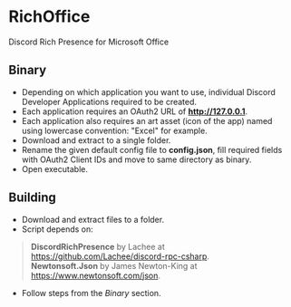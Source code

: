 # RichOffice
Discord Rich Presence for Microsoft Office

## Binary
- Depending on which application you want to use, individual Discord Developer Applications required to be created.
- Each application requires an OAuth2 URL of **http://127.0.0.1**.
- Each application also requires an art asset (icon of the app) named using lowercase convention: "Excel" for example.
- Download and extract to a single folder.
- Rename the given default config file to **config.json**, fill required fields with OAuth2 Client IDs and move to same directory as binary.
- Open executable.

## Building
- Download and extract files to a folder.
- Script depends on:
>**DiscordRichPresence** by Lachee at https://github.com/Lachee/discord-rpc-csharp. <br/>
>**Newtonsoft.Json** by James Newton-King at https://www.newtonsoft.com/json.
- Follow steps from the *Binary* section.
